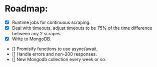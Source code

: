 # Roadmap:
- [X] Runtime jobs for continuous scraping.
- [X] Deal with timeouts, adjust timeouts to be 75% of the time difference between any 2 scrapes.
- [X] Write to MongoDB.
- [] Promisify functions to use async/await.
- [] Handle errors and non-200 responses.
- [] New Mongodb collection every week or so.